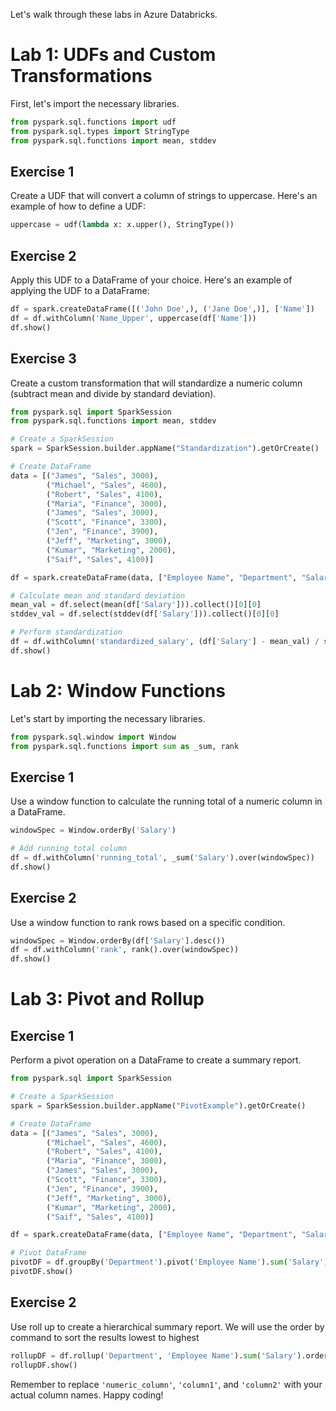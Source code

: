 Let's walk through these labs in Azure Databricks.

# Lab 1: UDFs and Custom Transformations

First, let's import the necessary libraries.

```python
from pyspark.sql.functions import udf
from pyspark.sql.types import StringType
from pyspark.sql.functions import mean, stddev
```

## Exercise 1

Create a UDF that will convert a column of strings to uppercase. Here's an example of how to define a UDF:

```python
uppercase = udf(lambda x: x.upper(), StringType())
```

## Exercise 2

Apply this UDF to a DataFrame of your choice. Here's an example of applying the UDF to a DataFrame:

```python
df = spark.createDataFrame([('John Doe',), ('Jane Doe',)], ['Name'])
df = df.withColumn('Name_Upper', uppercase(df['Name']))
df.show()
```

## Exercise 3

Create a custom transformation that will standardize a numeric column (subtract mean and divide by standard deviation). 

```python
from pyspark.sql import SparkSession
from pyspark.sql.functions import mean, stddev

# Create a SparkSession
spark = SparkSession.builder.appName("Standardization").getOrCreate()

# Create DataFrame
data = [("James", "Sales", 3000), 
        ("Michael", "Sales", 4600), 
        ("Robert", "Sales", 4100), 
        ("Maria", "Finance", 3000), 
        ("James", "Sales", 3000), 
        ("Scott", "Finance", 3300), 
        ("Jen", "Finance", 3900), 
        ("Jeff", "Marketing", 3000), 
        ("Kumar", "Marketing", 2000), 
        ("Saif", "Sales", 4100)]

df = spark.createDataFrame(data, ["Employee Name", "Department", "Salary"])

# Calculate mean and standard deviation
mean_val = df.select(mean(df['Salary'])).collect()[0][0]
stddev_val = df.select(stddev(df['Salary'])).collect()[0][0]

# Perform standardization
df = df.withColumn('standardized_salary', (df['Salary'] - mean_val) / stddev_val)
df.show()

```

# Lab 2: Window Functions

Let's start by importing the necessary libraries.

```python
from pyspark.sql.window import Window
from pyspark.sql.functions import sum as _sum, rank
```

## Exercise 1

Use a window function to calculate the running total of a numeric column in a DataFrame.

```python
windowSpec = Window.orderBy('Salary')

# Add running total column
df = df.withColumn('running_total', _sum('Salary').over(windowSpec))
df.show()
```

## Exercise 2

Use a window function to rank rows based on a specific condition.

```python
windowSpec = Window.orderBy(df['Salary'].desc())
df = df.withColumn('rank', rank().over(windowSpec))
df.show()
```

# Lab 3: Pivot and Rollup

## Exercise 1

Perform a pivot operation on a DataFrame to create a summary report.

```python
from pyspark.sql import SparkSession

# Create a SparkSession
spark = SparkSession.builder.appName("PivotExample").getOrCreate()

# Create DataFrame
data = [("James", "Sales", 3000), 
        ("Michael", "Sales", 4600), 
        ("Robert", "Sales", 4100), 
        ("Maria", "Finance", 3000), 
        ("James", "Sales", 3000), 
        ("Scott", "Finance", 3300), 
        ("Jen", "Finance", 3900), 
        ("Jeff", "Marketing", 3000), 
        ("Kumar", "Marketing", 2000), 
        ("Saif", "Sales", 4100)]

df = spark.createDataFrame(data, ["Employee Name", "Department", "Salary"])

# Pivot DataFrame
pivotDF = df.groupBy('Department').pivot('Employee Name').sum('Salary')
pivotDF.show()
```

## Exercise 2

Use roll up to create a hierarchical summary report. We will use the order by command to sort the results lowest to highest

```python
rollupDF = df.rollup('Department', 'Employee Name').sum('Salary').orderBy('sum(salary)', ascedning=False)
rollupDF.show()
```

Remember to replace `'numeric_column'`, `'column1'`, and `'column2'` with your actual column names. Happy coding!
